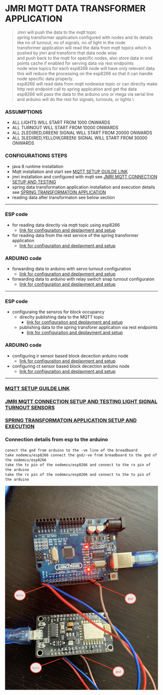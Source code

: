 # JMRI MQTT DATA TRANSFORMER APPLICATION 

> Jmri will push the data to the mqtt topic \
> spring transformer application configured with nodes and its details like no of turnout, no of signals, no of light in the node \
> transformer application will read the data from mqtt topics which is pushed by jmri and transform that data node wise  \
> and push back to the mqtt for specific nodes, also store data in end points cache if enabled for serving data via rest endpoints  \
> node wise topics for each esp8266 node will have only relevant data\
> this will reduce the processing on the esp8266 so that it can handle node specific data properly. \
> esp8266 will read data from mqtt nodewise topic or can direclty make http rest endpoint call to spring application and get the data \
> esp8266 will pass the data to the arduino uno or mega via serial line and arduino will do the rest for signals, turnouts, or lights \


### ASSUMPTIONS 
* ALL LIGHTS WILL START FROM 1000 ONWARDS 
* ALL TURNOUT WILL START FROM 10000 ONWARDS 
* ALL 2LED(RED,GREEN) SIGNAL WILL START FROM 20000 ONWARDS 
* ALL 3LED(RED,YELLOW,GREEN) SIGNAL WILL START FROM 30000 ONWARDS 


### CONFIGURATIONS STEPS 
* java 8 runtime installation 
* Mqtt installation and start see [MQTT SETUP GUILDE LINK ](MQTT-SETUP-README.md)
* jmri installation and configured with mqtt see [JMRI MQTT CONNECTION SETUP AND TESTING ](JMRI-MQTT-SETUP-README.md)
* spring data transformation application installation and execution details see [SPRING TRANSFORMATOIN APPLICATION ](spring-jmri-mqtt-data-transformer/README.md)
* reading data after transformaton see below section 

---


### ESP code 

* for reading data directly via mqtt topic using esp8266 
	* [link for configuraiton and deplayment and setup ]()		
* for reading data from the rest service of the spring transformer application 
	* [link for configuraiton and deplayment and setup ]()		

### ARDUINO code
* forwarding data to arduino with servo turnout configuration 
	* [link for configuraiton and deplayment and setup ]()		
* forwarding data to arduino with relay switich snap turnout configuraion 
	* [link for configuraiton and deplayment and setup ]()		 

---

### ESP code 
* configuraing the sensros for block occupancy 
	* direclty publishing data to the MQTT topic 
		* [link for configuraiton and deplayment and setup ]()		
	* publishing data to the spring transforer application via rest endpoints 
		* [link for configuraiton and deplayment and setup ]()		

### ARDUINO code 		
* configuring ir sensor based block decection arduino node 
	* [link for configuraiton and deplayment and setup ]()		
* configuring ct sensor based block decection arduino node 		
	* [link for configuraiton and deplayment and setup ]()		

----

### [MQTT SETUP GUILDE LINK ](MQTT-SETUP-README.md)


### [JMRI MQTT CONNECTION SETUP AND TESTING LIGHT SIGNAL TURNOUT SENSORS ](JMRI-MQTT-SETUP-README.md)


### [SPRING TRANSFORMATOIN APPLICATION SETUP AND EXECUTION ](spring-jmri-mqtt-data-transformer/README.md)


### Connection details from esp to the arduino 
```
conect the gnd from arduino to the -ve line of the breadboard 
take nodemcu/esp8266 connect the gnd/-ve from breadboard to the gnd of the nodemcu/esp8266
take the tx pin of the nodemcu/esp8266 and connect to the rx pin of the arduino 
take the rx pin of the nodemcu/esp8266 and connect to the tx pin of the arduino 

```

![img](image/con.JPG)